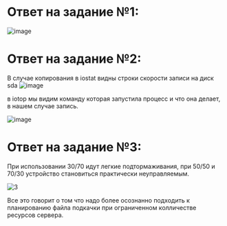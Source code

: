 # Ответ на задание №1: 

![image](https://user-images.githubusercontent.com/107581500/187588494-d3822b5e-e2a2-4831-a305-87cd9897680a.png)

# Ответ на задание №2: 
В случае копирования в iostat видны строки скорости записи на диск sda
![image](https://user-images.githubusercontent.com/107581500/187681248-a737727a-7e37-43ba-9ac3-ba4746c52c30.png)

 в iotop мы видим команду которая запустила процесс и что она делает, в нашем случае запись.

![image](https://user-images.githubusercontent.com/107581500/187681199-0c5e423a-e9d9-4765-8883-0505c878ed46.png)

# Ответ на задание №3:

При использовании 30/70 идут легкие подтормаживания, при 50/50 и 70/30 устройство становиться практически неуправляемым.

![3](https://user-images.githubusercontent.com/107581500/187748803-d0425775-cee4-4b82-b1ee-052f7c1810d4.JPG)

Все это говорит о том что надо более осознанно подходить к планированию файла подкачки при ограниченном колличестве ресурсов сервера.
